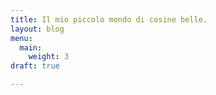 ```yaml
---
title: Il mio piccolo mondo di cosine belle.
layout: blog
menu:
  main:
    weight: 3
draft: true

---
```

